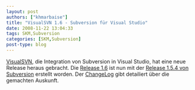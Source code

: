 ```yaml
---
layout: post
authors: ["khmarbaise"]
title: "VisualSVN 1.6 - Subversion für Visual Studio"
date: 2008-11-22 13:04:33
tags: SKM,Subversion
categories: [SKM,Subversion]
post-type: blog
---
```

[VisualSVN](http://www.visualsvn.com/visualsvn/), die Integration von Subversion in Visual Studio, hat eine neue Release heraus gebracht. 
Die [Release 1.6](http://www.visualsvn.com/visualsvn/changes/1.6/) ist nun mit der [Release 1.5.4 von Subversion](http://subversion.tirgirs.org) erstellt worden. 
Der [ChangeLog](http://www.visualsvn.com/visualsvn/changes/) gibt detailiert über die gemachten Auskunft.
